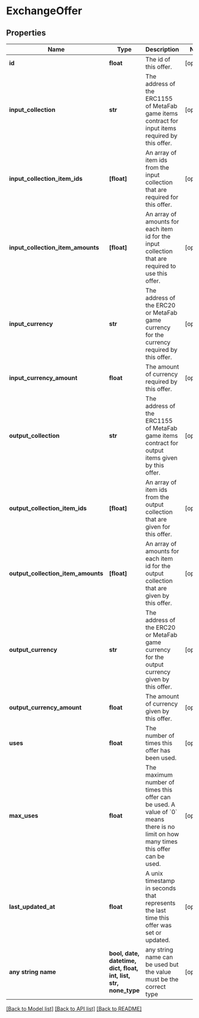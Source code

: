 # ExchangeOffer


## Properties
Name | Type | Description | Notes
------------ | ------------- | ------------- | -------------
**id** | **float** | The id of this offer. | [optional] 
**input_collection** | **str** | The address of the ERC1155 of MetaFab game items contract for input items required by this offer. | [optional] 
**input_collection_item_ids** | **[float]** | An array of item ids from the input collection that are required for this offer. | [optional] 
**input_collection_item_amounts** | **[float]** | An array of amounts for each item id for the input collection that are required to use this offer. | [optional] 
**input_currency** | **str** | The address of the ERC20 or MetaFab game currency for the currency required by this offer. | [optional] 
**input_currency_amount** | **float** | The amount of currency required by this offer. | [optional] 
**output_collection** | **str** | The address of the ERC1155 of MetaFab game items contract for output items given by this offer. | [optional] 
**output_collection_item_ids** | **[float]** | An array of item ids from the output collection that are given for this offer. | [optional] 
**output_collection_item_amounts** | **[float]** | An array of amounts for each item id for the output collection that are given by this offer. | [optional] 
**output_currency** | **str** | The address of the ERC20 or MetaFab game currency for the output currency given by this offer. | [optional] 
**output_currency_amount** | **float** | The amount of currency given by this offer. | [optional] 
**uses** | **float** | The number of times this offer has been used. | [optional] 
**max_uses** | **float** | The maximum number of times this offer can be used. A value of &#x60;0&#x60; means there is no limit on how many times this offer can be used. | [optional] 
**last_updated_at** | **float** | A unix timestamp in seconds that represents the last time this offer was set or updated. | [optional] 
**any string name** | **bool, date, datetime, dict, float, int, list, str, none_type** | any string name can be used but the value must be the correct type | [optional]

[[Back to Model list]](../README.md#documentation-for-models) [[Back to API list]](../README.md#documentation-for-api-endpoints) [[Back to README]](../README.md)



